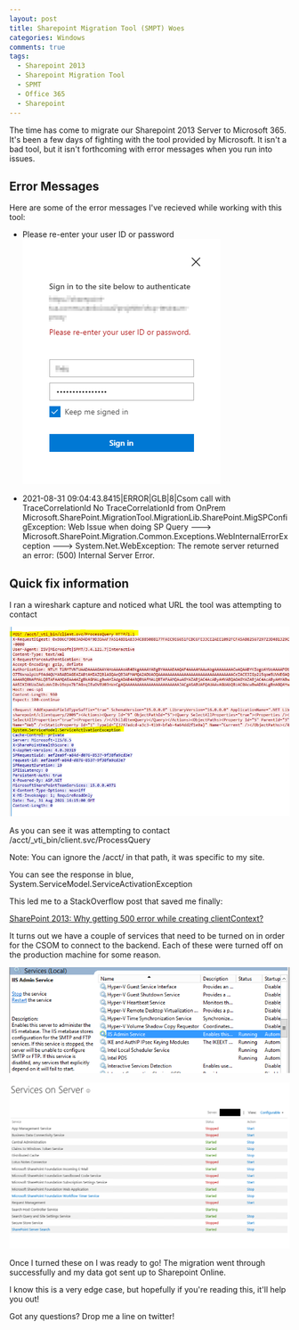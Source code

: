 ```yaml
---
layout: post
title: Sharepoint Migration Tool (SMPT) Woes
categories: Windows
comments: true
tags:
  - Sharepoint 2013
  - Sharepoint Migration Tool
  - SPMT
  - Office 365
  - Sharepoint
---
```


The time has come to migrate our Sharepoint 2013 Server to Microsoft 365. It's been a few days of fighting with the tool provided by Microsoft. It isn't a bad tool, but it isn't forthcoming with error messages when you run into issues.

## Error Messages

Here are some of the error messages I've recieved while working with this tool:

* Please re-enter your user ID or password
![Login Dialog](\assets\2021-8-31\SPMT-UserID.PNG)


* 2021-08-31 09:04:43.8415|ERROR|GLB|8|Csom call with TraceCorrelationId No TraceCorrelationId from OnPrem Microsoft.SharePoint.MigrationTool.MigrationLib.SharePoint.MigSPConfigException: Web Issue when doing SP Query ---> Microsoft.SharePoint.Migration.Common.Exceptions.WebInternalErrorException ---> System.Net.WebException: The remote server returned an error: (500) Internal Server Error.

## Quick fix information

I ran a wireshark capture and noticed what URL the tool was attempting to contact

![Wireshark Capture](\assets\2021-8-31\SPMT-Wireshark-Headers.PNG)

As you can see it was attempting to contact /acct/_vti_bin/client.svc/ProcessQuery

Note: You can ignore the /acct/ in that path, it was specific to my site.

You can see the response in blue, System.ServiceModel.ServiceActivationException

This led me to a StackOverflow post that saved me finally:

<a href="https://stackoverflow.com/questions/56846573/sharepoint-2013-why-getting-500-error-while-creating-clientcontext">SharePoint 2013: Why getting 500 error while creating clientContext?</a>

It turns out we have a couple of services that need to be turned on in order for the CSOM to connect to the backend. Each of these were turned off on the production machine for some reason.

![IIS Admin Service](\assets\2021-8-31\SPMT-IIS-Admin-Service.PNG)

![Services On Server](\assets\2021-8-31\SPMT-Services-On-Server.PNG)

Once I turned these on I was ready to go! The migration went through successfully and my data got sent up to Sharepoint Online.


I know this is a very edge case, but hopefully if you're reading this, it'll help you out!

Got any questions? Drop me a line on twitter!